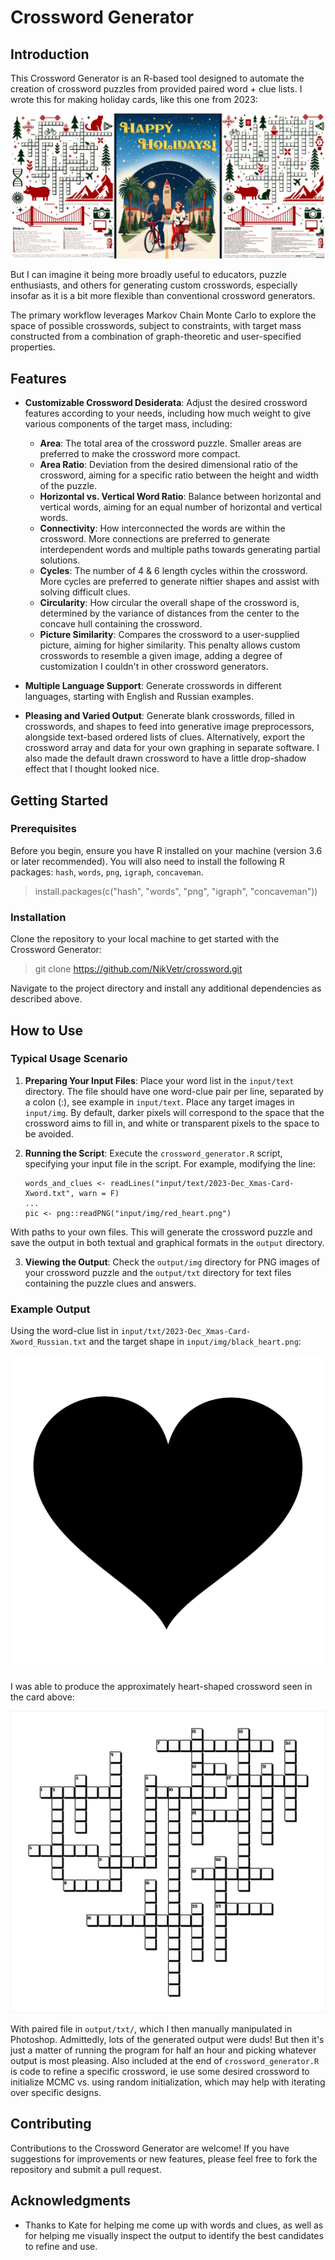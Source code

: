 # Crossword Generator

## Introduction

This Crossword Generator is an R-based tool designed to automate the creation of crossword puzzles from provided paired word + clue lists. I wrote this for making holiday cards, like this one from 2023:

![Generated Crossword Puzzle](output/img/2023-12-15_xmas-card_small.jpg)

But I can imagine it being more broadly useful to educators, puzzle enthusiasts, and others for generating custom crosswords, especially insofar as it is a bit more flexible than conventional crossword generators.

The primary workflow leverages Markov Chain Monte Carlo to explore the space of possible crosswords, subject to constraints, with target mass constructed from a combination of graph-theoretic and user-specified properties.

## Features

- **Customizable Crossword Desiderata**: Adjust the desired crossword features according to your needs, including how much weight to give various components of the target mass, including:
  - **Area**: The total area of the crossword puzzle. Smaller areas are preferred to make the crossword more compact.
  - **Area Ratio**: Deviation from the desired dimensional ratio of the crossword, aiming for a specific ratio between the height and width of the puzzle.
  - **Horizontal vs. Vertical Word Ratio**: Balance between horizontal and vertical words, aiming for an equal number of horizontal and vertical words.
  - **Connectivity**: How interconnected the words are within the crossword. More connections are preferred to generate interdependent words and multiple paths towards generating partial solutions.
  - **Cycles**: The number of 4 & 6 length cycles within the crossword. More cycles are preferred to generate niftier shapes and assist with solving difficult clues.
  - **Circularity**: How circular the overall shape of the crossword is, determined by the variance of distances from the center to the concave hull containing the crossword.
  - **Picture Similarity**: Compares the crossword to a user-supplied picture, aiming for higher similarity. This penalty allows custom crosswords to resemble a given image, adding a degree of customization I couldn't in other crossword generators.

- **Multiple Language Support**: Generate crosswords in different languages, starting with English and Russian examples.

- **Pleasing and Varied Output**: Generate blank crosswords, filled in crosswords, and shapes to feed into generative image preprocessors, alongside text-based ordered lists of clues. Alternatively, export the crossword array and data for your own graphing in separate software. I also made the default drawn crossword to have a little drop-shadow effect that I thought looked nice.

## Getting Started

### Prerequisites

Before you begin, ensure you have R installed on your machine (version 3.6 or later recommended). You will also need to install the following R packages: `hash`, `words`, `png`, `igraph`, `concaveman`.

> install.packages(c("hash", "words", "png", "igraph", "concaveman"))

### Installation

Clone the repository to your local machine to get started with the Crossword Generator:

> git clone https://github.com/NikVetr/crossword.git

Navigate to the project directory and install any additional dependencies as described above.

## How to Use

### Typical Usage Scenario

1. **Preparing Your Input Files**: Place your word list in the `input/text` directory. The file should have one word-clue pair per line, separated by a colon (:), see example in `input/text`. Place any target images in `input/img`. By default, darker pixels will correspond to the space that the crossword aims to fill in, and white or transparent pixels to the space to be avoided.

2. **Running the Script**: Execute the `crossword_generator.R` script, specifying your input file in the script. For example, modifying the line:

    ```
    words_and_clues <- readLines("input/text/2023-Dec_Xmas-Card-Xword.txt", warn = F)
    ...
    pic <- png::readPNG("input/img/red_heart.png")
    ```

With paths to your own files. This will generate the crossword puzzle and save the output in both textual and graphical formats in the `output` directory.

3. **Viewing the Output**: Check the `output/img` directory for PNG images of your crossword puzzle and the `output/txt` directory for text files containing the puzzle clues and answers.

### Example Output

Using the word-clue list in `input/txt/2023-Dec_Xmas-Card-Xword_Russian.txt` and the target shape in `input/img/black_heart.png`:

![Target Crossword Shape](input/img/black_heart.png)

I was able to produce the approximately heart-shaped crossword seen in the card above:

![Target Crossword Shape](output/img/xword_3-orig_blank.png)

With paired file in `output/txt/`, which I then manually manipulated in Photoshop. Admittedly, lots of the generated output were duds! But then it's just a matter of running the program for half an hour and picking whatever output is most pleasing. Also included at the end of `crossword_generator.R` is code to refine a specific crossword, ie use some desired crossword to initialize MCMC vs. using random initialization, which may help with iterating over specific designs.

## Contributing

Contributions to the Crossword Generator are welcome! If you have suggestions for improvements or new features, please feel free to fork the repository and submit a pull request.

## Acknowledgments

- Thanks to Kate for helping me come up with words and clues, as well as for helping me visually inspect the output to identify the best candidates to refine and use.
